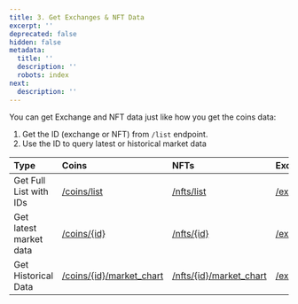 ```yaml
---
title: 3. Get Exchanges & NFT Data
excerpt: ''
deprecated: false
hidden: false
metadata:
  title: ''
  description: ''
  robots: index
next:
  description: ''
---
```

You can get Exchange and NFT data just like how you get the coins data:

1. Get the ID (exchange or NFT) from `/list` endpoint.
2. Use the ID to query latest or historical market data

| Type                   | Coins                                                          | NFTs                                                                                   | Exchanges                                                              | Derivatives                                                            |
| :--------------------- | :------------------------------------------------------------- | :------------------------------------------------------------------------------------- | :--------------------------------------------------------------------- | :--------------------------------------------------------------------- |
| Get Full List with IDs | [/coins/list](/reference/coins-list)                           | [/nfts/list](/reference/nfts-list)                                                     | [/exchanges/list](/reference/exchanges-list)                           | [/derivatives/exchanges/list](/reference/derivatives-exchanges-list)   |
| Get latest market data | [/coins/\{id}](/reference/coins-id)                            | [/nfts/\{id}](/reference/nfts-id)                                                      | [/exchanges/\{id}](/reference/exchanges-id)                            | [/derivatives/exchanges/\{id}](/reference/derivatives-exchanges-id)    |
| Get Historical Data    | [/coins/\{id}/market\_chart](/reference/coins-id-market-chart) | [/nfts/\{id}/market\_chart](https://docs.coingecko.com/reference/nfts-id-market-chart) | [/exchanges/\{id}/volume\_chart](/reference/exchanges-id-volume-chart) | [/exchanges/\{id}/volume\_chart](/reference/exchanges-id-volume-chart) |

